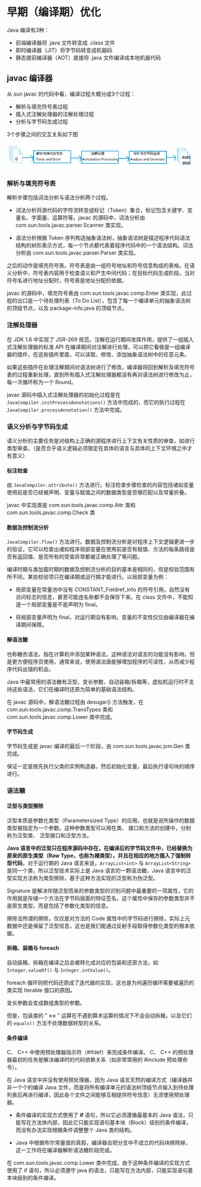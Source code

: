 # 早期（编译期）优化

Java 编译有3种：

- 前端编译器将 .java 文件转变成 .class 文件
- 即时编译器（JIT）将字节码转变成机器码
- 静态提前编译器（AOT）直接将 .java 文件编译成本地机器代码

## javac 编译器

从 sun javac 的代码中看，编译过程大概分成3个过程：

- 解析与填充符号表过程
- 插入式注解处理器的注解处理过程
- 分析与字节码生成过程

3个步骤之间的交互关系如下图

![](./imgs/jac.png)

### 解析与填充符号表

解析步骤包括词法分析与语法分析两个过程。

- 词法分析将源代码的字符流转变成标记（Token）集合，标记包含关键字、变量名、字面量、运算符等。javac 的源码中，词法分析由 com.sun.tools.javac.parser.Scanner 类实现。

- 语法分析根据 Token 序列构造抽象语法树，抽象语法树是描述程序代码语法结构的树形表示方式，每一个节点都代表着程序代码中的一个语法结构。词法分析由 com.sun.tools.javac.parser.Parser 类实现。 

之后的动作是填充符号表。符号表是由一组符号地址和符号信息构成的表格。在语义分析中，符号表内容用于检查语义和产生中间代码；在目标代码生成阶段，当对符号名进行地址分配时，符号表是地址分配的依据。

javac 的源码中，填充符号表由 com.sun.tools.javac.comp.Enter 类实现，此过程的出口是一个待处理列表（To Do List），包含了每一个编译单元的抽象语法树的顶级节点，以及 package-info.java 的顶级节点。

### 注解处理器

在 JDK 1.6 中实现了 JSR-269 规范，注解在运行期间发挥作用，提供了一组插入式注解处理器的标准 API 在编译期间对注解进行处理，可以把它看做是一组编译器的插件，在这些插件里面，可以读取、修改、添加抽象语法树中的任意元素。

如果这些插件在处理注解期间对语法树进行了修改，编译器将回到解析及填充符号表的过程重新处理，直到所有插入式注解处理器都没有再对语法树进行修改为止，每一次循环称为一个 Round。

javac 源码中插入式注解处理器的初始化过程是在 `JavaCompiler.initProcessAnnotations()` 方法中完成的，而它的执行过程在 `JavaCompiler.processAnnotation()` 方法中完成。

### 语义分析与字节码生成

语义分析的主要任务是对结构上正确的源程序进行上下文有关性质的审查，如进行类型审查。（是否合乎语义逻辑必须限定在具体的语言与具体的上下文环境之中才有意义）

#### 标注检查

由 `JavaCompiler.attribute()` 方法进行。标注检查步骤检查的内容包括诸如变量使用前是否已经被声明、变量与赋值之间的数据类型是否够匹配以及常量折叠。

javac 中实现类是 com.sun.tools.javac.comp.Attr 类和 com.sun.tools.javac.comp.Check 类

#### 数据及控制流分析

`JavaCompiler.flow()` 方法进行。数据及控制流分析是对程序上下文逻辑更进一步的验证，它可以检查出诸如程序局部变量在使用前是否有赋值、方法的每条路径是否有返回值、是否所有的受查异常都被正确处理了等问题。

编译时期与类加载时期的数据及控制流分析的目的基本是相同的，但是校验范围有所不同，某些校验项只在编译期或运行期才能进行。以局部变量为例：

- 局部变量在常量池中没有 CONSTANT_Fieldref_info 的符号引用，自然没有访问标志的信息，甚至可能连名称都不会保存下来。在 class 文件中，不能知道一个局部变量是不是声明为 final。

- 将局部变量声明为 final，对运行期没有影响，变量的不变性仅仅由编译器在编译期间保障。

#### 解语法糖

也称糖衣语法，指在计算机中添加某种语法，这种语法对语言的功能没有影响，但是更方便程序员使用，通常来说，使用语法唐能够增加程序的可读性，从而减少程序代码出错的机会。 

Java 中最常用的语法糖有泛型、变长参数、自动装箱/拆箱等，虚拟机运行时不支持这些语法，它们在编译时还原为简单的基础语法结构。

在 javac 源码中，解语法糖过程由 desugar() 方法触发，在 com.sun.tools.javac.comp.TransTypes 类和 com.sun.tools.javac.comp.Lower 类中完成。

#### 字节码生成

字节码生成是 javac 编译的最后一个阶段，由 com.sun.tools.javac.jvm.Gen 类完成。

保证一定是按先执行父类的实例构造器，然后初始化变量，最后执行语句块的顺序进行。 

### 语法糖

#### 泛型与类型擦除

泛型本质是参数化类型（Parametersized Type）的应用，也就是说所操作的数据类型被指定为一个参数。这种参数类型可以用在类、 接口和方法的创建中，分别称为泛型类、 泛型接口和泛型方法。 

**Java 语言中的泛型只在程序源码中存在，在编译后的字节码文件中，已经替换为原来的原生类型（Raw Type，也称为裸类型），并且在相应的地方插入了强制转型代码**，对于运行期的 Java 语言来说，`ArrayList<int>` 与 `ArrayList<String>` 是同一个类，所以泛型技术实际上是 Java 语言的一颗语法糖，Java 语言中的泛型实现方法称为类型擦除，基于这种方法实现的泛型称为伪泛型。

Signature 是解决伴随泛型而来的参数类型的识别问题中最重要的一项属性，它的作用就是存储一个方法在字节码层面的特征签名，这个属性中保存的参数类型并不是原生类型，而是包括了参数化类型的信息。 

擦除法所谓的擦除，仅仅是对方法的 Code 属性中的字节码进行擦除，实际上元数据中还是保留了泛型信息，这也是我们能通过反射手段取得参数化类型的根本依据。 

#### 拆箱、装箱与 foreach

自动装箱、拆箱在编译之后会被转化成对应的包装和还原方法，如 `Integer.valueOf()` 与 `Integer.intValue()`。 

foreach 循环则把代码还原成了迭代器的实现，这也是为何遍历循环需要被遍历的类实现 Iterable 接口的原因。 

变长参数会变成数组类型的参数。

但是，包装类的 " **==** " 运算在不遇到算术运算的情况下不会自动拆箱，以及它们的 `equals()` 方法不处理数据转型的关系。 

#### 条件编译

C、 C++ 中使用预处理器指示符（#ifdef）来完成条件编译。 C、 C++ 的预处理器最初的任务是解决编译时的代码依赖关系（如非常常用的 #include 预处理命令）。 

在 Java 语言中并没有使用预处理器，因为 Java 语言天然的编译方式（编译器并非一个个的编译 Java 文件，而是将所有编译单元的语法树顶级节点输入到待处理列表后再进行编译，因此各个文件之间能够互相提供符号信息）无须使用预处理器。

- 条件编译的实现方式使用了 **if** 语句，所以它必须遵循最基本的 Java 语法，只能写在方法体内部，因此它只能实现语句基本块（Block）级别的条件编译，而没有办法实现根据条件调整整个 Java 类的结构。

- Java 中根据布尔常量值的真假，编译器会把分支中不成立的代码块擦除掉，这一工作将在编译器解析语法糖阶段完成。

在 com.sun.tools.javac.comp.Lower 类中完成。由于这种条件编译的实现方式使用了 if 语句，所以必须遵守 java 的语法，只能写在方法内部，只能实现语句基本块级别的条件编译。